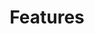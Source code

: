 ---
title: Features
visible: false
rows:
  - title: Who We Are
    description: Tedra L. Cobb and Associates is a dynamic consulting firm dedicated to providing organizations with reliable, consistent and up to date training programs and other professional and development services. Our clients include government and private sector corporations, educational institutions and not-for-profit companies.
    description_position: right
    image: tedra-cobb-portrait-tight.png
    name: design
  - title: Project Support.
    description: We work with organizations and individuals to support projects and initiatives - ranging from grant strategies to personnel management planning.
    description_position: left
    image: feature-image-2.png
    name: responsive
  - title: Communications
    description: Professionals will improve their verbal and written English, their professional, business, and interpersonal communication skills.
    description_position: right
    image: tedra-cobb-conference.jpg
    name: cross-browser
  - title: Strategy
    description: We facilitate Strategic Planning through the use of the Situation Appraisal process, questioning, brainstorming and discussion.  Situation appraisal is a tool to help us clarify and manage the problems that face us.
    description_position: left
    video: http://player.vimeo.com/video/14592941
    name: video
  - title: Training
    description: We work with each organization to ensure that the training we provide is targeted to the intended outcomes.  Trainings are focused on specific outcomes.
    description_position: right    
    image: feature-image-2.png  
---